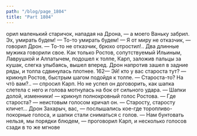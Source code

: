 ```yaml
---
path: "/blog/page_1804"
title: "Part 1804"
---
```


орил маленький старичок, нападая на Дрона, — а моего Ваньку забрил. Эх, умирать будем!
— То-то умирать будем!
— Я от миру не отказчик, — говорил Дрон.
— То-то не отказчик, брюхо отростил!..
Два длинные мужика говорили свое. Как только Ростов, сопутствуемый Ильиным, Лаврушкой и Алпатычем, подошел к толпе, Карп, заложив пальцы за кушак, слегка улыбаясь, вышел вперед. Дрон напротив зашел в задние ряды, и толпа сдвинулась плотнее.
162— Эй! кто у вас староста тут? — крикнул Ростов, быстрым шагом подойдя к толпе.
— Староста-то? На чтò вам?.. — спросил Карп.
Но не успел он договорить, как шапка слетела с него и голова мотнулась на бок от сильного удара.
— Шапки долой, изменники! — крикнул полнокровный голос Ростова. — Где староста? — неистовым голосом кричал он.
— Старосту, старосту кличет... Дрон Захарыч, вас, — послышались кое-где торопливо-покорные голоса, и шапки стали сниматься с голов.
— Нам бунтовать нельзя, мы порядки блюдем, — проговорил Карп, и несколько голосов сзади в то же мгнове
